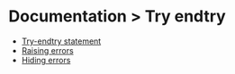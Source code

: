 # Documentation > Try endtry

- [Try-endtry statement](00_try_and_endtry.md)
- [Raising errors](01_raising_errors.md)
- [Hiding errors](02_hiding_errors.md)
